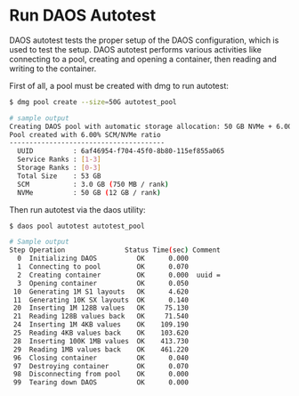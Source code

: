 # Run DAOS Autotest

DAOS autotest tests the proper setup of the DAOS configuration, which is used to test the setup.
DAOS autotest performs various activities like connecting to a pool, creating and opening
a container, then reading and writing to the container.

First of all, a pool must be created with dmg to run autotest:

```sh
$ dmg pool create --size=50G autotest_pool

# sample output
Creating DAOS pool with automatic storage allocation: 50 GB NVMe + 6.00% SCM
Pool created with 6.00% SCM/NVMe ratio
---------------------------------------
  UUID          : 6af46954-f704-45f0-8b80-115ef855a065
  Service Ranks : [1-3]
  Storage Ranks : [0-3]
  Total Size    : 53 GB
  SCM           : 3.0 GB (750 MB / rank)
  NVMe          : 50 GB (12 GB / rank)
```

Then run autotest via the daos utility:

```sh
$ daos pool autotest autotest_pool

# Sample output
Step Operation               Status Time(sec) Comment
  0  Initializing DAOS          OK      0.000
  1  Connecting to pool         OK      0.070
  2  Creating container         OK      0.000  uuid =
  3  Opening container          OK      0.050
 10  Generating 1M S1 layouts   OK      4.620
 11  Generating 10K SX layouts  OK      0.140
 20  Inserting 1M 128B values   OK     75.130
 21  Reading 128B values back   OK     71.540
 24  Inserting 1M 4KB values    OK    109.190
 25  Reading 4KB values back    OK    103.620
 28  Inserting 100K 1MB values  OK    413.730
 29  Reading 1MB values back    OK    461.220
 96  Closing container          OK      0.040
 97  Destroying container       OK      0.070
 98  Disconnecting from pool    OK      0.000
 99  Tearing down DAOS          OK      0.000
```
